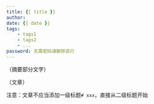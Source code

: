 ```yaml
---
title: {{ title }}
author: 
date: {{ date }}
tags: 
    - tags1
    - tags2
    - ...
password: 无需密码请删除该行
---
```


（摘要部分文字）

<!--more-->

（文章）

注意：文章不应当添加一级标题`# xxx`，直接从二级标题开始
